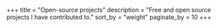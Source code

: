 +++
title = "Open-source projects"
description = "Free and open source projects I have contributed to."
sort_by = "weight"
paginate_by = 10
+++
